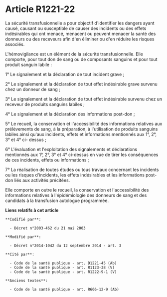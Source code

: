# Article R1221-22

La sécurité transfusionnelle a pour objectif d'identifier les dangers ayant causé, causant ou susceptible de causer des
incidents ou des effets indésirables qui ont menacé, menacent ou peuvent menacer la santé des donneurs ou des receveurs afin
d'en éliminer ou d'en réduire les risques associés. 

L'hémovigilance est un élément de la sécurité transfusionnelle. Elle comporte, pour tout don de sang ou de composants
sanguins et pour tout produit sanguin labile :

1° Le signalement et la déclaration de tout incident grave ;

2° Le signalement et la déclaration de tout effet indésirable grave survenu chez un donneur de sang ;

3° Le signalement et la déclaration de tout effet indésirable survenu chez un receveur de produits sanguins labiles ;

4° Le signalement et la déclaration des informations post-don ;

5° Le recueil, la conservation et l'accessibilité des informations relatives aux prélèvements de sang, à la préparation, à
l'utilisation de produits sanguins labiles ainsi qu'aux incidents, effets et informations mentionnés aux 1°, 2°, 3° et 4° ci-
dessus ;

6° L'évaluation et l'exploitation des signalements et déclarations mentionnés aux 1°, 2°, 3° et 4° ci-dessus en vue de tirer
les conséquences de ces incidents, effets ou informations ; 

7° La réalisation de toutes études ou tous travaux concernant les incidents ou les risques d'incidents, les effets
indésirables et les informations post-don liés aux activités précitées. 

Elle comporte en outre le recueil, la conservation et l'accessibilité des informations relatives à l'épidémiologie des
donneurs de sang et des candidats à la transfusion autologue programmée.

**Liens relatifs à cet article**

	**Codifié par**:

	  - Décret n°2003-462 du 21 mai 2003

	**Modifié par**:

	  - Décret n°2014-1042 du 12 septembre 2014 - art. 3

	**Cité par**:

	  - Code de la santé publique - art. D1221-45 (Ab)
	  - Code de la santé publique - art. R1123-38 (V)
	  - Code de la santé publique - art. R1222-9-1 (V)

	**Anciens textes**:

	  - Code de la santé publique - art. R666-12-9 (Ab)
